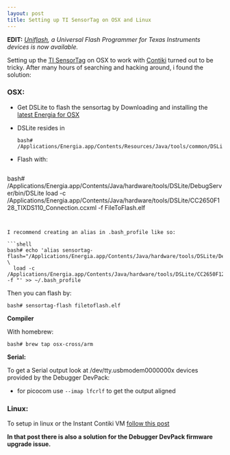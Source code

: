 ```yaml
---
layout: post
title: Setting up TI SensorTag on OSX and Linux
---
```


**EDIT:** *[Uniflash](http://processors.wiki.ti.com/index.php/Category:CCS_UniFlash), a Universal Flash Programmer for Texas Instruments devices is now available.*

Setting up the [TI SensorTag](www.ti.com/sensortag) on OSX to work with [Contiki](http://www.contiki-os.org/) turned out to be tricky. After many hours of searching and hacking around, i found the solution:

### OSX:

- Get DSLite to flash the sensortag by Downloading and installing the [latest Energia for OSX](http://energia.nu/downloads/downloadv4.php?file=energia-1.6.10E18-macosx-signed.zip)

- DSLite resides in

  ```shell
  bash# /Applications/Energia.app/Contents/Resources/Java/tools/common/DSLite/DebugServer/bin/DSLite
  ```

- Flash with:

  ```shell
bash# /Applications/Energia.app/Contents/Java/hardware/tools/DSLite/DebugServer/bin/DSLite load -c /Applications/Energia.app/Contents/Java/hardware/tools/DSLite/CC2650F128_TIXDS110_Connection.ccxml -f FileToFlash.elf
  ```


I recommend creating an alias in .bash_profile like so:

```shell
bash# echo 'alias sensortag-flash="/Applications/Energia.app/Contents/Java/hardware/tools/DSLite/DebugServer/bin/DSLite \
	load -c /Applications/Energia.app/Contents/Java/hardware/tools/DSLite/CC2650F128_TIXDS110_Connection.ccxml -f "' >> ~/.bash_profile
```

Then you can flash by:

```shell
bash# sensortag-flash filetoflash.elf
```

**Compiler**

With homebrew:

```shell
bash# brew tap osx-cross/arm
```

**Serial:**

To get a Serial output look at /dev/tty.usbmodem0000000x devices provided by the Debugger DevPack:

- for picocom use ```--imap lfcrlf``` to get the output aligned


### Linux:

To setup in linux or the Instant Contiki VM [follow this post](http://piratefache.ch/getting-started-with-ti-6lowpan-sensortag/)

**In that post there is also a solution for the Debugger DevPack firmware upgrade issue.**
